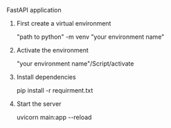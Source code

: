 FastAPI application

1. First create a virtual environment

    "path to python" -m venv "your environment name"

2. Activate the environment

    "your environment name"/Script/activate

3. Install dependencies

    pip install -r requirment.txt

4. Start the server

    uvicorn main:app --reload